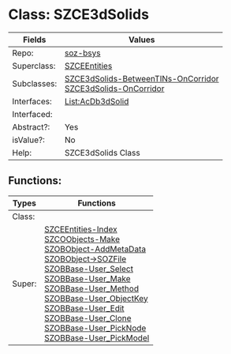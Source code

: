 
# Class:	SZCE3dSolids

| Fields | Values |
| --------- | --------- |
| Repo: | [soz-bsys](/repos/soz-bsys.html) |
| Superclass: | [SZCEEntities](SZCEEntities.html) |
| Subclasses: | [SZCE3dSolids-BetweenTINs-OnCorridor](SZCE3dSolids-BetweenTINs-OnCorridor.html) <br> [SZCE3dSolids-OnCorridor](SZCE3dSolids-OnCorridor.html) |
| Interfaces: | [List:AcDb3dSolid](List:AcDb3dSolid.html) |
| Interfaced: |  |
| Abstract?: | Yes |
| isValue?: | No |
| Help: | SZCE3dSolids Class |


## Functions:

| Types | Functions |
| --------- | --------- |
| Class: |  |
| Super: | [SZCEEntities-Index](SZCEEntities.html) <br> [SZCOObjects-Make](SZCOObjects.html) <br> [SZOBObject-AddMetaData](SZOBObject.html) <br> [SZOBObject->SOZFile](SZOBObject.html) <br> [SZOBBase-User_Select](SZOBBase.html) <br> [SZOBBase-User_Make](SZOBBase.html) <br> [SZOBBase-User_Method](SZOBBase.html) <br> [SZOBBase-User_ObjectKey](SZOBBase.html) <br> [SZOBBase-User_Edit](SZOBBase.html) <br> [SZOBBase-User_Clone](SZOBBase.html) <br> [SZOBBase-User_PickNode](SZOBBase.html) <br> [SZOBBase-User_PickModel](SZOBBase.html) |


